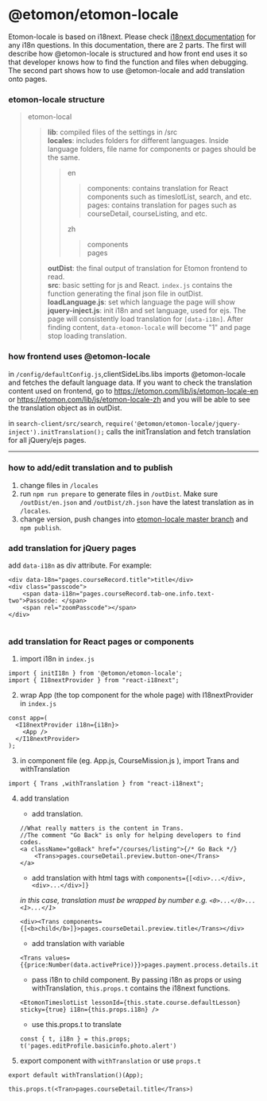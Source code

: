 # @etomon/etomon-locale

Etomon-locale is based on i18next. Please check [i18next documentation](https://www.i18next.com/) for any i18n questions. In this documentation, there are 2 parts. The first will describe how @etomon-locale is structured and how front end uses it so that developer knows how to find the function and files when debugging. The second part shows how to use @etomon-locale and add translation onto pages.



### etomon-locale structure

> etomon-local 
> > **lib**: compiled files of the settings in /src   
> > **locales**: includes folders for different languages. Inside language folders, file name for components or pages should be the same.  
> > > en  
> > > > components: contains translation for React components such as timeslotList, search, and etc.  
> > > > pages: contains translation for pages such as courseDetail, courseListing, and etc.  
> > > > 
> > > zh  
> > > > components  
> > > > pages
> > > >   
> > **outDist**: the final output of translation for Etomon frontend to read.  
> > **src**: basic setting for js and React. `index.js` contains the function generating the final json file in outDist.  
> > **loadLanguage.js**: set which language the page will show  
> > **jquery-inject.js**: init i18n and set language, used for ejs. The page will consistently load translation for `[data-i18n]`. After finding content, `data-etomon-locale` will become "1" and page stop loading translation. 


### how frontend uses @etomon-locale

in `/config/defaultConfig.js`,clientSideLibs.libs imports @etomon-locale and fetches the default language data. If you want to check the translation content used on frontend, go to <https://etomon.com/lib/js/etomon-locale-en> or <https://etomon.com/lib/js/etomon-locale-zh> and you will be able to see the translation object as in outDist.

in `search-client/src/search`, `require('@etomon/etomon-locale/jquery-inject').initTranslation();` calls the initTranslation and fetch translation for all jQuery/ejs pages.

***

### how to add/edit translation and to publish

1. change files in `/locales`
2. run `npm run prepare` to generate files in `/outDist`. Make sure `/outDist/en.json` and `/outDist/zh.json` have the latest translation as in `/locales`.
3. change version, push changes into [etomon-locale master branch](https://bitbucket.org/etomon/etomon-locale/branch/master) and `npm publish`.

### add translation for jQuery pages

add `data-i18n` as div attribute. For example:
```
<div data-18n="pages.courseRecord.title">title</div>
<div class="passcode">
	<span data-i18n="pages.courseRecord.tab-one.info.text-two">Passcode: </span>
	<span rel="zoomPasscode"></span>
</div>
    
```

### add translation for React pages or components

1. import i18n in `index.js` 
```
import { initI18n } from '@etomon/etomon-locale';
import { I18nextProvider } from "react-i18next";
```
2. wrap App (the top component for the whole page) with I18nextProvider in `index.js`
```
const app=(
  <I18nextProvider i18n={i18n}>
    <App />
  </I18nextProvider>
);
```
3. in component file (eg. App.js, CourseMission.js ), import Trans and withTranslation
```
import { Trans ,withTranslation } from "react-i18next";
```
4. add translation  
	- add translation.   
	``` 
    //What really matters is the content in Trans. 
    //The comment "Go Back" is only for helping developers to find codes.
    <a className="goBack" href="/courses/listing">{/* Go Back */}
    	<Trans>pages.courseDetail.preview.button-one</Trans>
    </a>
    ``` 
	- add translation with html tags with `components={[<div>...</div>,<div>...</div>]}`
	
    *in this case, translation must be wrapped by number e.g. `<0>...</0>...<1>...</1>`*
	
	```
    <div><Trans components={[<b>child</b>]}>pages.courseDetail.preview.title</Trans></div>
    ```  
    - add translation with variable
    ```
    <Trans values={{price:Number(data.activePrice)}}>pages.payment.process.details.item.price</Trans>
    ```
    - pass i18n to child component. By passing i18n as props or using withTranslation, `this.props.t` contains the i18next functions.
    ```
    <EtomonTimeslotList lessonId={this.state.course.defaultLesson} sticky={true} i18n={this.props.i18n} />
    ```
    - use this.props.t to translate
    ```
    const { t, i18n } = this.props;
    t('pages.editProfile.basicinfo.photo.alert')
    ```


5. export component with `withTranslation` or use `props.t`
```
export default withTranslation()(App);
```
```
this.props.t(<Tran>pages.courseDetail.title</Trans>)
```

